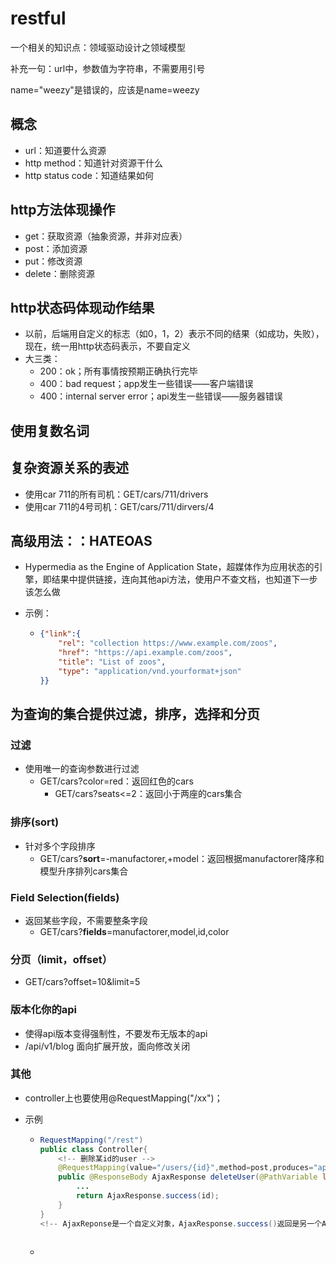# restful

一个相关的知识点：领域驱动设计之领域模型

补充一句：url中，参数值为字符串，不需要用引号

name="weezy"是错误的，应该是name=weezy

## 概念

- url：知道要什么资源
- http method：知道针对资源干什么
- http status code：知道结果如何

## http方法体现操作

- get：获取资源（抽象资源，并非对应表）
- post：添加资源
- put：修改资源
- delete：删除资源

## http状态码体现动作结果

- 以前，后端用自定义的标志（如0，1，2）表示不同的结果（如成功，失败），现在，统一用http状态码表示，不要自定义
- 大三类：
  - 200：ok；所有事情按预期正确执行完毕
  - 400：bad request；app发生一些错误——客户端错误
  - 400：internal server error；api发生一些错误——服务器错误

## 使用复数名词

## 复杂资源关系的表述

- 使用car 711的所有司机：GET/cars/711/drivers
- 使用car 711的4号司机：GET/cars/711/dirvers/4

## 高级用法：：HATEOAS

- Hypermedia as the Engine of Application State，超媒体作为应用状态的引擎，即结果中提供链接，连向其他api方法，使用户不查文档，也知道下一步该怎么做

- 示例：

  - ```json
    {"link":{
    	"rel": "collection https://www.example.com/zoos",
    	"href": "https://api.example.com/zoos",
    	"title": "List of zoos",
    	"type": "application/vnd.yourformat+json"
    }}
    ```

## 为查询的集合提供过滤，排序，选择和分页

### 过滤

- 使用唯一的查询参数进行过滤
  - GET/cars?color=red：返回红色的cars
    - GET/cars?seats<=2：返回小于两座的cars集合

### 排序(sort)

- 针对多个字段排序
  - GET/cars?**sort**=-manufactorer,+model：返回根据manufactorer降序和模型升序排列cars集合

### Field Selection(fields)

- 返回某些字段，不需要整条字段
  - GET/cars?**fields**=manufactorer,model,id,color

### 分页（limit，offset）

- GET/cars?offset=10&limit=5

### 版本化你的api

- 使得api版本变得强制性，不要发布无版本的api
- /api/v1/blog 面向扩展开放，面向修改关闭

### 其他

- controller上也要使用@RequestMapping("/xx")；

- 示例

  - ```java
    RequestMapping("/rest")
    public class Controller{
        <!-- 删除某id的user -->
        @RequestMapping(value="/users/{id}",method=post,produces="application/json")
        public @ResponseBody AjaxResponse deleteUser(@PathVariable long id){
            ...
            return AjaxResponse.success(id);
        }
    }
    <!-- AjaxReponse是一个自定义对象，AjaxResponse.success()返回是另一个AjaxReponse对象 -->
        
    ```

  - 